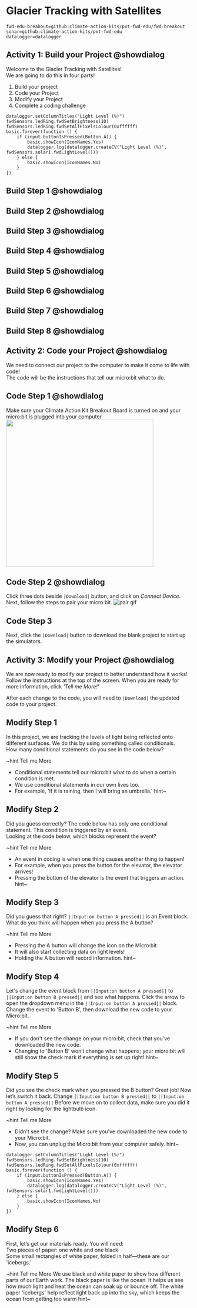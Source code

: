 # Glacier Tracking with Satellites
```package
fwd-edu-breakout=github:climate-action-kits/pxt-fwd-edu/fwd-breakout
sonar=github:climate-action-kits/pxt-fwd-edu
datalogger=datalogger
```
## Activity 1: Build your Project @showdialog 
Welcome to the Glacier Tracking with Satellites! <br> We are going to do this in four parts!
1. Build your project
2. Code your Project 
3. Modify your Project
4. Complete a coding challenge 

```template 
datalogger.setColumnTitles("Light Level (%)")
fwdSensors.ledRing.fwdSetBrightness(10)
fwdSensors.ledRing.fwdSetAllPixelsColour(0xffffff)
basic.forever(function () {
    if (input.buttonIsPressed(Button.A)) {
        basic.showIcon(IconNames.Yes)
        datalogger.log(datalogger.createCV("Light Level (%)", fwdSensors.solar1.fwdLightLevel()))
    } else {
        basic.showIcon(IconNames.No)
    }
})
```
## Build Step 1 @showdialog 

## Build Step 2 @showdialog 

## Build Step 3 @showdialog 

## Build Step 4 @showdialog 

## Build Step 5 @showdialog 

## Build Step 6 @showdialog 

## Build Step 7 @showdialog 

## Build Step 8 @showdialog 

## Activity 2: Code your Project @showdialog 
We need to connect our project to the computer to make it come to life with code! <br> The code will be the instructions that tell our micro:bit what to do.

## Code Step 1 @showdialog
 Make sure your Climate Action Kit Breakout Board is turned on and your micro:bit is plugged into your computer. 
<img src="https://raw.githubusercontent.com/climate-action-kits/pxt-fwd-edu/main/tutorial-assets/pluganim.webp" width="400">

## Code Step 2 @showdialog
Click three dots beside ``|Download|`` button, and click on _Connect Device_.
Next, follow the steps to pair your micro:bit.
![pair gif](https://raw.githubusercontent.com/climate-action-kits/pxt-fwd-edu/main/tutorial-assets/DownloadButtonGIF.webp) 

## Code  Step 3 
Next, click the ``|Download|`` button to download the blank project to start up the simulators. 

## Activity 3: Modify your Project @showdialog
We are now ready to modify our project to better understand how it works! Follow the instructions at the top of the screen. 
When you are ready for more information, click *'Tell me More!'*

After each change to the code, you will need to ``|Download|`` the updated code to your project.

## Modify Step 1 

In this project, we are tracking the levels of light being reflected onto different surfaces. We do this by using something called conditionals.<br>
How many conditional statements do you see in the code below?

~hint Tell me More
- Conditional statements tell our micro:bit what to do when a certain condition is met.
- We use conditional statements in our own lives too.
- For example, 'If it is raining, then I will bring an umbrella.'
  hint~ 

## Modify Step 2 
Did you guess correctly? The code below has only one conditional statement. This condition is triggered by an event.<br>
Looking at the code below, which blocks represent the event?

~hint Tell me More 
- An event in coding is when one thing causes another thing to happen!
- For example, when you press the button for the elevator, the elevator arrives!
- Pressing the button of the elevator is the event that triggers an action.
hint~

## Modify Step 3 
Did you guess that right? ``||Input:on button A pressed||`` is an Event block. <br>What do you think will happen when you press the A button?

~hint Tell me More
- Pressing the A button will change the icon on the Micro:bit.
- It will also start collecting data on light levels!
- Holding the A button will record information.
hint~

## Modify Step 4 

Let's change the event block from ``||Input:on button A pressed||`` to ``||Input:on button B pressed||`` and see what happens. Click the arrow to open the dropdown menu in the ``||Input:on button A pressed||`` block. Change the event to 'Button B', then download the new code to your Micro:bit.

~hint Tell me More 
- If you don't see the change on your micro:bit, check that you've downloaded the new code.
- Changing to 'Button B' won’t change what happens; your micro:bit will still show the check mark if everything is set up right!
hint~

## Modify Step 5 
Did you see the check mark when you pressed the B button? Great job! Now let’s switch it back. Change ``||Input:on button B pressed||`` to ``||Input:on button A pressed||`` Before we move on to collect data, make sure you did it right by looking for the lightbulb icon.

~hint Tell me More
- Didn't see the change? Make sure you've downloaded the new code to your Micro:bit.
- Now, you can unplug the Micro:bit from your computer safely.
hint~ 

```blocks
datalogger.setColumnTitles("Light Level (%)")
fwdSensors.ledRing.fwdSetBrightness(10)
fwdSensors.ledRing.fwdSetAllPixelsColour(0xffffff)
basic.forever(function () {
    if (input.buttonIsPressed(Button.A)) {
        basic.showIcon(IconNames.Yes)
        datalogger.log(datalogger.createCV("Light Level (%)", fwdSensors.solar1.fwdLightLevel()))
    } else {
        basic.showIcon(IconNames.No)
    }
})
```
## Modify Step 6 
First, let’s get our materials ready. You will need:<br>
Two pieces of paper: one white and one black <br>
Some small rectangles of white paper, folded in half—these are our 'icebergs.'

~hint Tell me More
We use black and white paper to show how different parts of our Earth work.
The black paper is like the ocean. It helps us see how much light and heat the ocean can soak up or bounce off.
The white paper 'icebergs' help reflect light back up into the sky, which keeps the ocean from getting too warm
hint~

